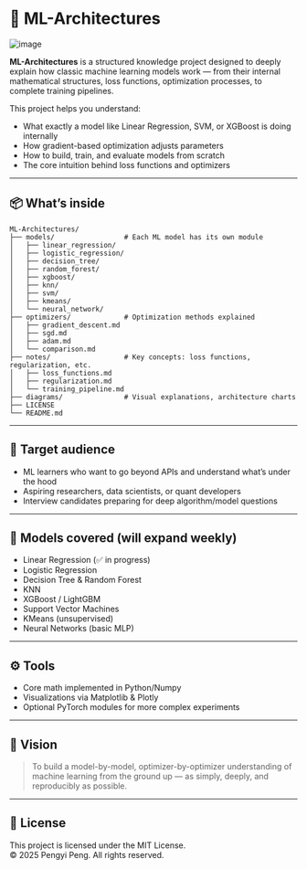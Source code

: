 
# 🧠 ML-Architectures


![image](https://github.com/user-attachments/assets/a8d4aa8e-49ed-4b50-b802-ac73442c51b5)

**ML-Architectures** is a structured knowledge project designed to deeply explain how classic machine learning models work — from their internal mathematical structures, loss functions, optimization processes, to complete training pipelines.

This project helps you understand:
- What exactly a model like Linear Regression, SVM, or XGBoost is doing internally
- How gradient-based optimization adjusts parameters
- How to build, train, and evaluate models from scratch
- The core intuition behind loss functions and optimizers

---


## 📦 What’s inside

```
ML-Architectures/
├── models/                 # Each ML model has its own module
│   ├── linear_regression/
│   ├── logistic_regression/
│   ├── decision_tree/
│   ├── random_forest/
│   ├── xgboost/
│   ├── knn/
│   ├── svm/
│   ├── kmeans/
│   └── neural_network/
├── optimizers/             # Optimization methods explained
│   ├── gradient_descent.md
│   ├── sgd.md
│   ├── adam.md
│   └── comparison.md
├── notes/                  # Key concepts: loss functions, regularization, etc.
│   ├── loss_functions.md
│   ├── regularization.md
│   └── training_pipeline.md
├── diagrams/               # Visual explanations, architecture charts
├── LICENSE
└── README.md
```

---

## 🎯 Target audience

- ML learners who want to go beyond APIs and understand what’s under the hood
- Aspiring researchers, data scientists, or quant developers
- Interview candidates preparing for deep algorithm/model questions

---

## 📘 Models covered (will expand weekly)

- Linear Regression (✅ in progress)
- Logistic Regression
- Decision Tree & Random Forest
- KNN
- XGBoost / LightGBM
- Support Vector Machines
- KMeans (unsupervised)
- Neural Networks (basic MLP)

---

## ⚙️ Tools

- Core math implemented in Python/Numpy
- Visualizations via Matplotlib & Plotly
- Optional PyTorch modules for more complex experiments

---

## 🧠 Vision

> To build a model-by-model, optimizer-by-optimizer understanding of machine learning from the ground up — as simply, deeply, and reproducibly as possible.

---

## 📄 License

This project is licensed under the MIT License.  
© 2025 Pengyi Peng. All rights reserved.
